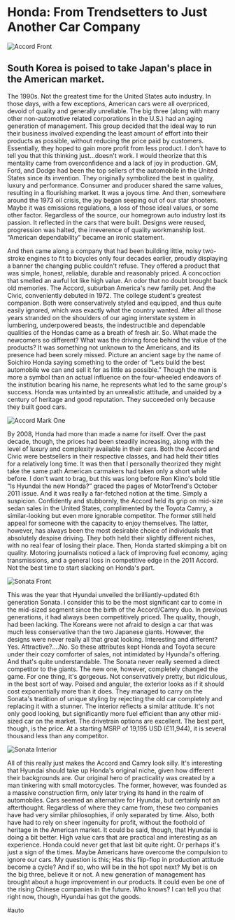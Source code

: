 # Honda: From Trendsetters to Just Another Car Company

![Accord Front](https://i.snap.as/z1ZlwRU.jpeg)

## South Korea is poised to take Japan's place in the American market.

The 1990s. Not the greatest time for the United States auto industry. In those days, with a few exceptions, American cars were all overpriced, devoid of quality and generally unreliable. The big three (along with many other non-automotive related corporations in the U.S.) had an aging generation of management. This group decided that the ideal way to run their business involved expending the least amount of effort into their products as possible, without reducing the price paid by customers. Essentially, they hoped to gain more profit from less product. I don't have to tell you that this thinking just...doesn't work. I would theorize that this mentality came from overconfidence and a lack of joy in production. GM, Ford, and Dodge had been the top sellers of the automobile in the United States since its invention. They originally symbolized the best in quality, luxury and performance. Consumer and producer shared the same values, resulting in a flourishing market. It was a joyous time. And then, somewhere around the 1973 oil crisis, the joy began seeping out of our star shooters. Maybe it was emissions regulations, a loss of those ideal values, or some other factor. Regardless of the source, our homegrown auto industry lost its passion. It reflected in the cars that were built. Designs were reused, progression was halted, the irreverence of quality workmanship lost. “American dependability” became an ironic statement.

And then came along a company that had been building little, noisy two-stroke engines to fit to bicycles only four decades earlier, proudly displaying a banner the changing public couldn't refuse. They offered a product that was simple, honest, reliable, durable and reasonably priced. A concoction that smelled an awful lot like high value. An odor that no doubt brought back old memories. The Accord, suburban America's new family pet. And the Civic, conveniently debuted in 1972. The college student's greatest companion. Both were conservatively styled and equipped, and thus quite easily ignored, which was exactly what the country wanted. After all those years stranded on the shoulders of our aging interstate system in lumbering, underpowered beasts, the indestructible and dependable qualities of the Hondas came as a breath of fresh air. So. What made the newcomers so different? What was the driving force behind the value of the products? It was something not unknown to the Americans, and its presence had been sorely missed. Picture an ancient sage by the name of Soichiro Honda saying something to the order of “Lets build the best automobile we can and sell it for as little as possible.” Though the man is more a symbol than an actual influence on the four-wheeled endeavors of the institution bearing his name, he represents what led to the same group's success. Honda was untainted by an unrealistic attitude, and unaided by a century of heritage and good reputation. They succeeded only because they built good cars.

![Accord Mark One](https://i.snap.as/C5R7hZa.jpeg)

By 2008, Honda had more than made a name for itself. Over the past decade, though, the prices had been steadily increasing, along with the level of luxury and complexity available in their cars. Both the Accord and Civic were bestsellers in their respective classes, and had held their titles for a relatively long time. It was then that I personally theorized they might take the same path American carmakers had taken only a short while before. I don't want to brag, but this was long before Ron Kiino's bold title “Is Hyundai the new Honda?” graced the pages of MotorTrend's October 2011 issue. And it was really a far-fetched notion at the time. Simply a suspicion. Confidently and stubbornly, the Accord held its grip on mid-size sedan sales in the United States, complimented by the Toyota Camry, a similar-looking but even more ignorable competitor. The former still held appeal for someone with the capacity to enjoy themselves. The latter, however, has always been the most desirable choice of individuals that absolutely despise driving. They both held their slightly different niches, with no real fear of losing their place. Then, Honda started skimping a bit on quality. Motoring journalists noticed a lack of improving fuel economy, aging transmissions, and a general loss in competitive edge in the 2011 Accord. Not the best time to start slacking on Honda's part.

![Sonata Front](https://i.snap.as/JwoqLyt.jpeg)

This was the year that Hyundai unveiled the brilliantly-updated 6th generation Sonata. I consider this to be the most significant car to come in the mid-sized segment since the birth of the Accord/Camry duo. In previous generations, it had always been competitively priced. The quality, though, had been lacking. The Koreans were not afraid to design a car that was much less conservative than the two Japanese giants. However, the designs were never really all that great looking. Interesting and different? Yes. Attractive?....No. So these attributes kept Honda and Toyota secure under their cozy comforter of sales, not intimidated by Hyundai's offering. And that's quite understandable. The Sonata never really seemed a direct competitor to the giants. The new one, however, completely changed the game. For one thing, it's gorgeous. Not conservatively pretty, but ridiculous, in the best sort of way. Poised and angular, the exterior looks as if it should cost exponentially more than it does. They managed to carry on the Sonata's tradition of unique styling by rejecting the old car completely and replacing it with a stunner. The interior reflects a similar attitude. It's not only good looking, but significantly more fuel efficient than any other mid-sized car on the market. The drivetrain options are excellent. The best part, though, is the price. At a starting MSRP of 19,195 USD (£11,944), it is several thousand less than any competitor.

![Sonata Interior](https://i.snap.as/s3Kfq8g.jpeg)

All of this really just makes the Accord and Camry look silly. It's interesting that Hyundai should take up Honda's original niche, given how different their backgrounds are. Our original hero of practicality was created by a man tinkering with small motorcycles. The former, however, was founded as a massive construction firm, only later trying its hand in the realm of automobiles. Cars seemed an alternative for Hyundai, but certainly not an afterthought. Regardless of where they came from, these two companies have had very similar philosophies, if only separated by time. Also, both have had to rely on sheer ingenuity for profit, without the foothold of heritage in the American market. It could be said, though, that Hyundai is doing a bit better. High value cars that are practical and interesting as an experience. Honda could never get that last bit quite right. Or perhaps it's just a sign of the times. Maybe Americans have overcome the compulsion to ignore our cars. My question is this; Has this flip-flop in production attitude become a cycle? And if so, who will be in the hot spot next? My bet is on the big three, believe it or not. A new generation of management has brought about a huge improvement in our products. It could even be one of the rising Chinese companies in the future. Who knows? I can tell you that right now, though, Hyundai has got the goods.

#auto
